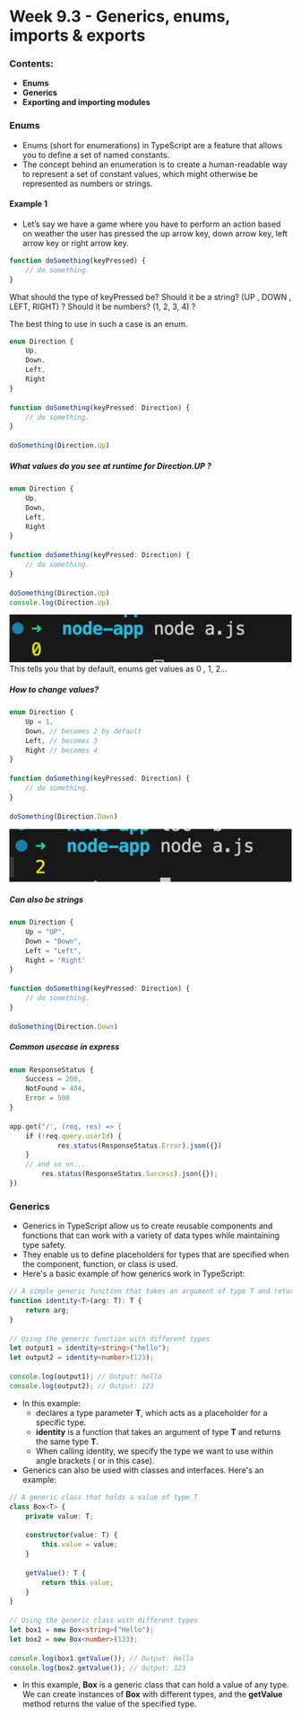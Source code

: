 # Week 9.3 - Generics, enums, imports & exports

### Contents: 
- **Enums**
- **Generics**
- **Exporting and importing modules**


### Enums
- Enums (short for enumerations) in TypeScript are a feature that allows you to define a set of named constants.
- The concept behind an enumeration is to create a human-readable way to represent a set of constant values, which might otherwise be represented as numbers or strings.
#### Example 1
- Let’s say we have a game where you have to perform an action based on weather the user has pressed the up arrow key, down arrow key, left arrow key or right arrow key.
```js
function doSomething(keyPressed) {
	// do something.
}
```
What should the type of keyPressed be?
Should it be a string? (UP , DOWN , LEFT, RIGHT) ?
Should it be numbers? (1, 2, 3, 4) ?

The best thing to use in such a case is an enum.
```ts
enum Direction {
    Up,
    Down,
    Left,
    Right
}

function doSomething(keyPressed: Direction) {
	// do something.
}

doSomething(Direction.Up)
```

##### What values do you see at runtime for Direction.UP ?
```ts
enum Direction {
    Up,
    Down,
    Left,
    Right
}

function doSomething(keyPressed: Direction) {
	// do something.
}

doSomething(Direction.Up)
console.log(Direction.Up)
```
![](images/enum-output.png)
This tells you that by default, enums get values as 0 , 1, 2...

#####  How to change values?
``` ts
enum Direction {
    Up = 1,
    Down, // becomes 2 by default
    Left, // becomes 3
    Right // becomes 4
}

function doSomething(keyPressed: Direction) {
	// do something.
}

doSomething(Direction.Down)
```
![](images/enumvaluechange.png)

##### Can also be strings
```ts
enum Direction {
    Up = "UP",
    Down = "Down",
    Left = "Left",
    Right = 'Right'
}

function doSomething(keyPressed: Direction) {
	// do something.
}

doSomething(Direction.Down)
```
##### Common usecase in express
```ts
enum ResponseStatus {
    Success = 200,
    NotFound = 404,
    Error = 500
}

app.get("/', (req, res) => {
    if (!req.query.userId) {
			res.status(ResponseStatus.Error).json({})
    }
    // and so on...
		res.status(ResponseStatus.Success).json({});
})
```

### Generics
- Generics in TypeScript allow us to create reusable components and functions that can work with a variety of data types while maintaining type safety.
- They enable us to define placeholders for types that are specified when the component, function, or class is used.
- Here's a basic example of how generics work in TypeScript:
```ts
// A simple generic function that takes an argument of type T and returns it
function identity<T>(arg: T): T {
    return arg;
}

// Using the generic function with different types
let output1 = identity<string>("hello");
let output2 = identity<number>(123);

console.log(output1); // Output: hello
console.log(output2); // Output: 123
```
- In this example:
    - **<T>** declares a type parameter **T**, which acts as a placeholder for a specific type.
    - **identity<T>** is a function that takes an argument of type **T** and returns the same type **T**.
    - When calling identity, we specify the type we want to use within angle brackets (**<string>** or **<number>** in this case).
- Generics can also be used with classes and interfaces. Here's an example:
``` ts
// A generic class that holds a value of type T
class Box<T> {
    private value: T;

    constructor(value: T) {
        this.value = value;
    }

    getValue(): T {
        return this.value;
    }
}

// Using the generic class with different types
let box1 = new Box<string>("Hello");
let box2 = new Box<number>(123);

console.log(box1.getValue()); // Output: Hello
console.log(box2.getValue()); // Output: 123
```
- In this example, **Box<T>** is a generic class that can hold a value of any type. We can create instances of **Box** with different types, and the **getValue** method returns the value of the specified type.